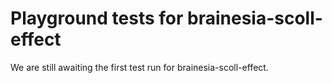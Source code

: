 # Playground tests for brainesia-scoll-effect
We are still awaiting the first test run for brainesia-scoll-effect.

